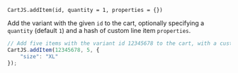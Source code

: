 `CartJS.addItem(id, quantity = 1, properties = {})`

Add the variant with the given `id` to the cart, optionally specifying a `quantity` (default `1`) and a hash of custom line item `properties`.

```js
// Add five items with the variant id 12345678 to the cart, with a custom size property.
CartJS.addItem(12345678, 5, {
    "size": "XL"
});
```
